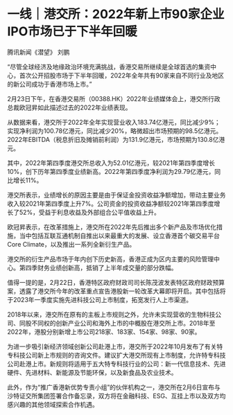 # 一线｜港交所：2022年新上市90家企业 IPO市场已于下半年回暖

腾讯新闻《潜望》 刘鹏

“尽管全球经济及地缘政治环境充满挑战，香港交易所继续是全球首选的集资中心，首次公开招股市场于下半年回暖，2022年全年共有90家来自不同行业及地区的新公司成功于香港市场上市。”

2月23日下午，在香港交易所（00388.HK）2022年业绩媒体会上，港交所行政总裁欧冠昇如此描述过去的2022年业绩表现。

从数据来看，港交所于2022年全年实现营业收入183.74亿港元，同比减少9%；实现净利润为100.78亿港元，同比减少20%，略微超出市场预期的98.5亿港元。2022年EBITDA（税息折旧及摊销前利润）为131.9亿港元，市场预期为130.8亿港元。

其中，2022年第四季度港交所总收入为52.01亿港元，较2021年第四季度增长10%，创下历年第四季度业绩新高。2022年第四季度净利润为29.79亿港元，同比增长11%。

港交所表示，业绩增长的原因主要是由于保证金投资收益净额增加，带动主要业务收入较2021年第四季度上升7%。公司资金的投资收益净额较2021年第四季度增长了52%，受益于利息收益及外部组合公平值收益上升。

欧冠昇表示，在改革措施上，港交所在2022年先后推出多个新产品及市场优化措施，当中包括互联互通机制自推出以来最重大的发展、设立香港首个碳交易平台Core
Climate，以及推出一系列全新衍生产品。

港交所的衍生产品市场于年内创下历史新高，香港正成为区内主要的风险管理中心。第四季财务业绩创新高，抵销了上半年成交量的部分跌幅。

值得一提的是，2月22日，香港特区政府财政司司长陈茂波发表特区政府财政预算案，透露了港交所今年的改革重点宣告港股新一轮改革大幕即将开启。其中包括将于2023年一季度实施先进科技公司上市制度，拓宽发行人上市渠道。

2018年以来，港交所在原有的主板上市规则之外，允许未实现营收的生物科技公司、同股不同权的创新产业公司和海外上市的中概股在港交所上市。2018年至2022年，港股分别新增上市公司218家、183家、154家、98家、90家。

为进一步吸引新经济领域创新公司赴港上市，港交所于2022年10月发布了有关特专科技公司新上市规则的咨询文件。建议扩大港交所现有上市制度，允许特专科技公司赴港上市。新规则将适用于五大特专科技行业的公司：新一代信息技术、先进硬件、先进材料、新能源及节能环保，以及新食品及农业技术。

此外，作为“推广香港新优势专责小组”的伙伴机构之一，港交所在2月6日宣布与沙特证交所集团签署合作备忘录，双方将在金融科技、ESG、互挂上市以及双方均感兴趣的其他领域探索合作机遇。

